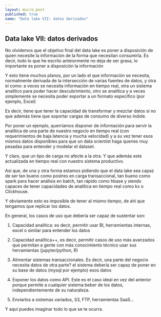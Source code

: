 ```yaml
---
layout: micro_post
published: true
name: "Data lake VII: datos derivados"
---
```


## Data lake VII: datos derivados


No olvidemos que el objetivo final del data lake es poner a disposición de quien necesite la información de la forma que necesitan consumirla. Es decir, todo lo que he escrito anteiormente no deja de ser grasa, lo importante es poner a disposición la información

Y esto tiene muchos planos, por un lado el que información se necesita, normalmente derivada de la intersección de varias fuentes de datos, y otra el como: a veces se necesita información en tiempo real, otra un sistema analítico para poder hacer descubrimiento, otro se analítica y a veces simplemente se necesita poder exportar a un formato específico (por ejemplo, Excel)

Es decir, tiene que tener la capacidad de transformar y mezclar datos si no que además tiene que soportar cargas de consumo de diverso índole.

Por poner un ejemplo, querríamos disponer de información para servir la analítica de una parte de nuestro negocio en tiempo real (con requerimientos de baja latencia y mucha velocidad) y a su vez tener esos mismos datos disponibles para que un data scientist haga queries muy pesadas para entender y modelar el dataset.

Y claro, que un tipo de carga no afecte a la otra. Y que además este actualizada en tiempo real con nuestro sistema productivo.

Así que, de una y otra forma estamos pidiendo que el data lake sea capaz de ser tan bueno como postres en carga transaccional, tan bueno como spark para hacer análisis en batch, tan rápido como hbase y siendo capaces de tener capacidades de analítica en tiempo real como kx o Clickhouse.

Y obviamente esto es imposible de tener al mismo tiempo, de ahí que tengamos que replicar los datos.

En general, los casos de uso que debería ser capaz de sustentar son:

1. Capacidad analítica: es decir, permitir usar BI, herramientas internas, excel o similar para
   entender los datos

1. Capacidad analítica++, es decir, permitir casos de uso más avanzados que permitan a gente con más
   conocimiento técnico usar sus herramientas (jupyter/python, R)

1. Alimentar sistemas transaccionales. Es decir, una parte del negocio necesita datos de otra parte?
   el sistema debería ser capaz de poner en su base de datos (mysql por ejemplo) esos datos

1. Exponer los datos como API. Este es el caso ideal en vez del anterior porque permite a cualquier
   sistema beber de los datos, independientemente de su naturaleza.

1. Enviarlos a sistemas variados, S3, FTP, herramientas SaaS...

Y aquí puedes imaginar todo lo que se te ocurra.

